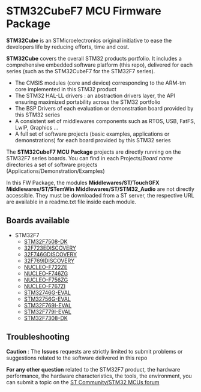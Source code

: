 # STM32CubeF7 MCU Firmware Package

**STM32Cube** is an STMicroelectronics original initiative to ease the developers life by reducing efforts, time and cost.

**STM32Cube** covers the overall STM32 products portfolio. It includes a comprehensive embedded software platform (this repo), delivered for each series (such as the STM32CubeF7 for the STM32F7 series).
   * The CMSIS modules (core and device) corresponding to the ARM-tm core implemented in this STM32 product
   * The STM32 HAL-LL drivers : an abstraction drivers layer, the API ensuring maximized portability across the STM32 portfolio 
   * The BSP Drivers of each evaluation or demonstration board provided by this STM32 series 
   * A consistent set of middlewares components such as RTOS, USB, FatFS, LwIP, Graphics ...
   * A full set of software projects (basic examples, applications or demonstrations) for each board provided by this STM32 series
   
The **STM32CubeF7 MCU Package** projects are directly running on the STM32F7 series boards. You can find in each Projects/*Board name* directories a set of software projects (Applications/Demonstration/Examples) 

In this FW Package, the modules **Middlewares/ST/TouchGFX** **Middlewares/ST/STemWin** **Middlewares/ST/STM32_Audio** are not directly accessible. They must be downloaded from a ST server, the respective URL are available in a readme.txt file inside each module.

## Boards available
  * STM32F7 
    * [STM32F7508-DK](https://www.st.com/en/evaluation-tools/stm32f7508-dk.html)
    * [32F723EDISCOVERY](https://www.st.com/en/evaluation-tools/32f723ediscovery.html)
	* [32F746GDISCOVERY](https://www.st.com/en/evaluation-tools/32f746gdiscovery.html)
	* [32F769IDISCOVERY](https://www.st.com/en/evaluation-tools/32f769idiscovery.html)
	* [NUCLEO-F722ZE](https://www.st.com/en/evaluation-tools/nucleo-f722ze.html)
	* [NUCLEO-F746ZG](https://www.st.com/en/evaluation-tools/nucleo-f746zg.html)
	* [NUCLEO-F756ZG](https://www.st.com/en/evaluation-tools/nucleo-f756zg.html)
	* [NUCLEO-F767ZI](https://www.st.com/en/evaluation-tools/nucleo-f767zi.html)
	* [STM32746G-EVAL](https://www.st.com/en/evaluation-tools/stm32746g-eval.html)
	* [STM32756G-EVAL](https://www.st.com/en/evaluation-tools/stm32756g-eval.html)
	* [STM32F769I-EVAL](https://www.st.com/en/evaluation-tools/stm32f769i-eval.html)
	* [STM32F779I-EVAL](https://www.st.com/en/evaluation-tools/stm32f779i-eval.html)
	* [STM32F7308-DK](https://www.st.com/en/evaluation-tools/stm32f7308-dk.html)

	
## Troubleshooting

**Caution** : The **Issues** requests are strictly limited to submit problems or suggestions related to the software delivered in this repo 

**For any other question** related to the STM32F7 product, the hardware performance, the hardware characteristics, the tools, the environment, you can submit a topic on the [ST Community/STM32 MCUs forum](https://community.st.com/s/group/0F90X000000AXsASAW/stm32-mcus)
 